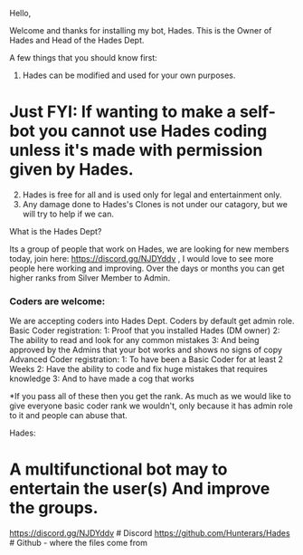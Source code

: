 Hello, 

Welcome and thanks for installing my bot, Hades.
This is the Owner of Hades and Head of the Hades Dept.

A few things that you should know first:
1) Hades can be modified and used for your own purposes. 
# Just FYI: If wanting to make a self-bot you cannot use Hades coding unless it's made with permission given by Hades.
2) Hades is free for all and is used only for legal and entertainment only. 
3) Any damage done to Hades's Clones is not under our catagory, but we will try to help if we can. 

What is the Hades Dept?

Its a group of people that work on Hades, we are looking for new members today, join here: https://discord.gg/NJDYddv , I would love to see more people here working and improving. Over the days or months you can get higher ranks from Silver Member to Admin. 

### Coders are welcome:
We are accepting coders into Hades Dept. Coders by default get admin role. 
Basic Coder registration:
1: Proof that you installed Hades (DM owner)
2: The ability to read and look for any common mistakes
3: And being approved by the Admins that your bot works and shows no signs of copy
Advanced Coder registration:
1: To have been a Basic Coder for at least 2 Weeks
2: Have the ability to code and fix huge mistakes that requires knowledge
3: And to have made a cog that works

*If you pass all of these then you get the rank. As much as we would like to give everyone basic coder rank we wouldn't, only because it has admin role to it and people can abuse that.

Hades:

# A multifunctional bot may to entertain the user(s) And improve the groups.

https://discord.gg/NJDYddv            # Discord
https://github.com/Hunterars/Hades    # Github - where the files come from
